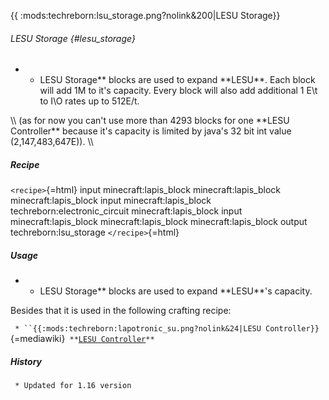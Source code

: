 {{ :mods:techreborn:lsu_storage.png?nolink&200\|LESU Storage}}

###### LESU Storage {#lesu_storage}

-   -   LESU Storage\*\* blocks are used to expand \*\*LESU\*\*. Each
        block will add 1M to it\'s capacity. Every block will also add
        additional 1 E\\t to I\\O rates up to 512E/t.

\\\\ (as for now you can\'t use more than 4293 blocks for one \*\*LESU
Controller\*\* because it\'s capacity is limited by java\'s 32 bit int
value (2,147,483,647E)). \\\\

##### Recipe

`<recipe>`{=html} input minecraft:lapis_block minecraft:lapis_block
minecraft:lapis_block input minecraft:lapis_block
techreborn:electronic_circuit minecraft:lapis_block input
minecraft:lapis_block minecraft:lapis_block minecraft:lapis_block output
techreborn:lsu_storage `</recipe>`{=html}

##### Usage

-   -   LESU Storage\*\* blocks are used to expand \*\*LESU\*\*\'s
        capacity.

Besides that it is used in the following crafting recipe:

` * ``{{:mods:techreborn:lapotronic_su.png?nolink&24|LESU Controller}}`{=mediawiki}` **`[`LESU Controller`](energy:storage:lesu "wikilink")`**`

##### History

` * Updated for 1.16 version`
